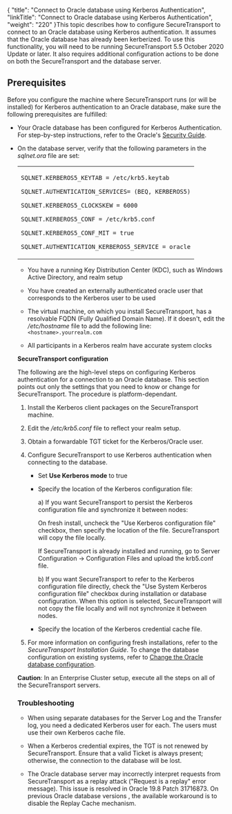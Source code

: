 {
    "title": "Connect to Oracle database using Kerberos Authentication",
    "linkTitle": "Connect to Oracle database using Kerberos Authentication",
    "weight": "220"
}This topic describes how to configure SecureTransport to connect to an Oracle database using Kerberos authentication. It assumes that the Oracle database has already been kerberized. To use this functionality, you will need to be running SecureTransport 5.5 October 2020 Update or later. It also requires additional configuration actions to be done on both the SecureTransport and the database server.

## <span id="Prerequi"></span>Prerequisites

Before you configure the machine where SecureTransport runs (or will be installed) for Kerberos authentication to an Oracle database, make sure the following prerequisites are fulfilled: 

-   Your Oracle database has been configured for Kerberos Authentication. For step-by-step instructions, refer to the Oracle's [Security Guide](https://docs.oracle.com/en/database/oracle/oracle-database/19/dbseg/configuring-kerberos-authentication.html#GUID-DF84261F-457A-4B9F-AE41-CDE6FE9178C4).

-   On the database server, verify that the following parameters in the *sqlnet.ora* file are set:   
    

    <table cellspacing="0">
   <col/>
   <tbody>
      <tr>
         <td>
            <p><code>SQLNET.KERBEROS5_KEYTAB = /etc/krb5.keytab</code>
</p>
            <p><code>SQLNET.AUTHENTICATION_SERVICES= (BEQ, KERBEROS5)</code>
</p>
            <p><code>SQLNET.KERBEROS5_CLOCKSKEW = 6000</code>
</p>
            <p><code>SQLNET.KERBEROS5_CONF = /etc/krb5.conf</code>
</p>
            <p><code>SQLNET.KERBEROS5_CONF_MIT = true</code>
</p>
            <p><code>SQLNET.AUTHENTICATION_KERBEROS5_SERVICE = oracle</code>
</p>
         </td>
      </tr>
   </tbody>
</table>

-   You have a running Key Distribution Center (KDC), such as Windows Active Directory, and realm setup

-   You have created an externally authenticated oracle user that corresponds to the Kerberos user to be used

-   The virtual machine, on which you install SecureTransport, has a resolvable FQDN (Fully Qualified Domain Name). If it doesn't, edit the */etc/hostname* file to add the following line: `<hostname>.yourrealm.com`

-   All participants in a Kerberos realm have accurate system clocks

**SecureTransport configuration**

The following are the high-level steps on configuring Kerberos authentication for a connection to an Oracle database. This section points out only the settings that you need to know or change for SecureTransport. The procedure is platform-dependant.

1.  Install the Kerberos client packages on the SecureTransport machine.

2.  Edit the */etc/krb5.conf* file to reflect your realm setup.

3.  Obtain a forwardable TGT ticket for the Kerberos/Oracle user.

4.  Configure SecureTransport to use Kerberos authentication when connecting to the database.

    -   Set **Use Kerberos mode** to true
    -   Specify the location of the Kerberos configuration file:  
        a) If you want SecureTransport to persist the Kerberos configuration file and synchronize it between nodes:  
        On fresh install, uncheck the "Use Kerberos configuration file" checkbox, then specify the location of the file. SecureTransport will copy the file locally.  
        If SecureTransport is already installed and running, go to Server Configuration -> Configuration Files and upload the krb5.conf file.  
        b) If you want SecureTransport to refer to the Kerberos configuration file directly, check the "Use System Kerberos configuration file" checkbox during installation or database configuration. When this option is selected, SecureTransport will not copy the file locally and will not synchronize it between nodes.
    -   Specify the location of the Kerberos credential cache file.

5.  For more information on configuring fresh installations, refer to the *SecureTransport Installation Guide*. To change the database configuration on existing systems, refer to [Change the Oracle database configuration](../t_st_oracle).

**Caution**: In an Enterprise Cluster setup, execute all the steps on all of the SecureTransport servers.

### Troubleshooting

-   When using separate databases for the Server Log and the Transfer log, you need a dedicated Kerberos user for each. The users must use their own Kerberos cache file.
-   When a Kerberos credential expires, the TGT is not renewed by SecureTransport. Ensure that a valid Ticket is always present; otherwise, the connection to the database will be lost.
-   The Oracle database server may incorrectly interpret requests from SecureTransport as a replay attack ("Request is a replay" error message). This issue is resolved in Oracle 19.8 Patch 31716873. On previous Oracle database versions , the available workaround is to disable the Replay Cache mechanism.
